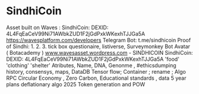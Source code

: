 # SindhiCoin
Asset built on Waves : SindhiCoin: DEXID:  4L4FqEaCeV99Ni71AWbkZUD1F2jGdPxkWKexhTJJGa5A
https://wavesplatform.com/developers
Telegram Bot: t.me/sindhicoin
Proof of Sindhi: 
1. 
2. 
3. 
tick box questionaire, listiverse, Surveymonkey 
Bot Avatar ( Botacademy )
www.wavesasset.wordpress.com - SINDHICOIN 
SindhiCoin: DEXID:  4L4FqEaCeV99Ni71AWbkZUD1F2jGdPxkWKexhTJJGa5A
'food' 'clothing' 'shelter'
Atributes, Name, DNA, Genonme , #ethicsdumping
history, consensys, maps, DataDB
Tensor flow; Container ; rename ; Algo RPC
Circular Economy , Zero Carbon, Educational standards , data
5 year plans deflationary algo 2025 Token generation and POW

